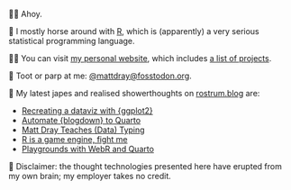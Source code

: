 🙇‍♂️ Ahoy.

🏇 I mostly horse around with [R](https://www.r-project.org/), which is (apparently) a very serious statistical programming language.

👨‍💻 You can visit [my personal website](https://www.matt-dray.com/), which includes [a list of projects](https://matt-dray.github.io/projects/).

🎺 Toot or parp at me: [@mattdray@fosstodon.org](https://fosstodon.org/@mattdray).

📝 My latest japes and realised showerthoughts on [rostrum.blog](https://www.rostrum.blog/) are:

<!-- BLOG-POST-LIST:START -->
- [Recreating a dataviz with {ggplot2}](https://www.rostrum.blog/2023/05/10/spear-ggplot2/)
- [Automate {blogdown} to Quarto](https://www.rostrum.blog/2023/05/07/bd2q/)
- [Matt Dray Teaches &lpar;Data&rpar; Typing](https://www.rostrum.blog/2023/04/23/type-convert/)
- [R is a game engine, fight me](https://www.rostrum.blog/2023/04/02/splendid-r-games/)
- [Playgrounds with WebR and Quarto](https://www.rostrum.blog/2023/03/16/webr-quarto/)
<!-- BLOG-POST-LIST:END -->

🧠 Disclaimer: the thought technologies presented here have erupted from my own brain; my employer takes no credit.
